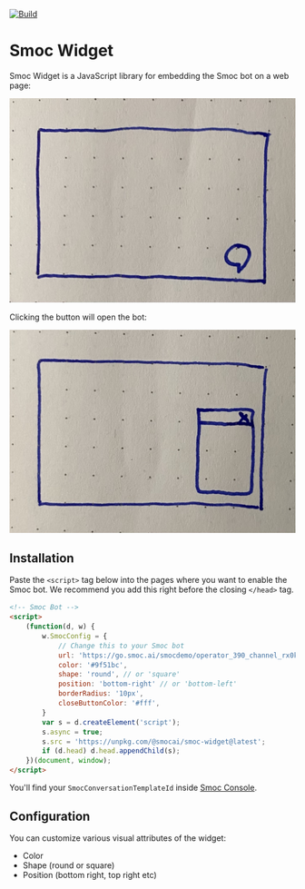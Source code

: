 [![Build](https://github.com/SMOC-AI/smoc-widget/actions/workflows/build.yaml/badge.svg)](https://github.com/SMOC-AI/smoc-widget/actions/workflows/build.yaml)

# Smoc Widget

Smoc Widget is a JavaScript library for embedding the Smoc bot on a web page:

![button](./docs/button.jpeg)

Clicking the button will open the bot:

![iframe](./docs/iframe.jpeg)

## Installation

Paste the `<script>` tag below into the pages where you want to enable the Smoc bot. 
We recommend you add this right before the closing `</head>` tag.

```html
<!-- Smoc Bot -->
<script>
    (function(d, w) {
        w.SmocConfig = {
            // Change this to your Smoc bot
            url: 'https://go.smoc.ai/smocdemo/operator_390_channel_rx0k2rv0/operator_390_channel_rx0k2rv0_bot/new?refresh=true&iframe_mode=true',
            color: '#9f51bc',
            shape: 'round', // or 'square'
            position: 'bottom-right' // or 'bottom-left'
            borderRadius: '10px',
            closeButtonColor: '#fff',
        }
        var s = d.createElement('script');
        s.async = true;
        s.src = 'https://unpkg.com/@smocai/smoc-widget@latest';
        if (d.head) d.head.appendChild(s);
    })(document, window);
</script>
```

You'll find your `SmocConversationTemplateId` inside [Smoc Console](https://console.smoc.ai/).

## Configuration

You can customize various visual attributes of the widget:

* Color
* Shape (round or square)
* Position (bottom right, top right etc)

